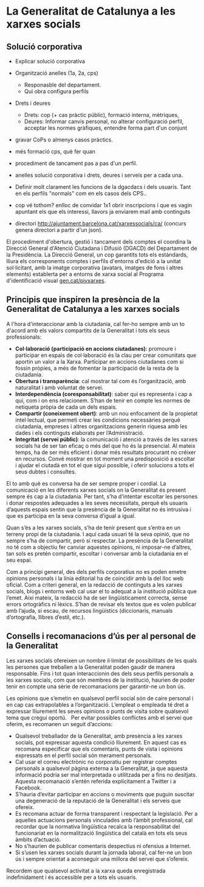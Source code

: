 # La Generalitat de Catalunya a les xarxes socials

## Solució corporativa

- Explicar solució corporativa
- Organització anelles (1a, 2a, cps)
	- Responasble del departament.
	- Qui obra configura perfils
- Drets i deures
	- Drets: cop (+ cas pràctic públic), formació interna, mètriques, 
	- Deures: Informar canvis personal, no alterar configuració perfil, acceptar les normes gràfiques, entendre forma part d'un conjunt 


- gravar CoPs o almenys casos pràctics.
- més formació cps, què fer quan

- procediment de tancament pas a pas d'un perfil.
- anelles solució corporativa i drets, deures i serveis per a cada una.
- Definir molt clarament les funcions de la dgacdacs i dels usuaris. Tant en els perfils "normals" com en els casos dels CPS..
- cop vé tothom? enlloc de convidar 1x1 obrir inscripcions i que es vagin apuntant els que els interessi, llavors ja enviarem mail amb continguts
- directori http://ajuntament.barcelona.cat/xarxessocials/ca/ (concurs genera directori a partir d'un json).





El procediment d'obertura, gestió i tancament dels comptes el coordina la Direcció General d'Atenció Ciutadana i Difusió (DGACD) del Departament de la Presidència. La Direcció General, un cop garantits tots els estàndards, lliura els corresponents comptes i perfils d'entorns d'edició a la unitat sol·licitant, amb la imatge corporativa (avatars, imatges de fons i altres elements) establerta per a entorns de xarxa social al Programa d'identificació visual [gen.cat/pivxarxes](http://gen.cat/pivxarxes).  

## Principis que inspiren la presència de la Generalitat de Catalunya a les xarxes socials
A l'hora d'interaccionar amb la ciutadania, cal fer-ho sempre amb un to d'acord amb els valors compartits de la Generalitat i tots els seus professionals:
 
- **Col·laboració (participació en accions ciutadanes)**: promoure i participar en espais de col·laboració és la clau per crear comunitats que aportin un valor a la Xarxa. Participar en accions ciutadanes com si fossin pròpies, a més de fomentar la participació de la resta de la ciutadania.  
- **Obertura i transparència**: cal mostrar tal com és l’organització, amb naturalitat i amb voluntat de servei.  
- **Interdependència (coresponsabilitat)**: saber qui es representa i cap a qui, com i on ens relacionem. S’han de tenir en compte les normes de netiqueta pròpia de cada un dels espais.  
- **Compartir (coneixement obert)**: amb un nou enfocament de la propietat intel·lectual, que permeti crear les condicions necessàries perquè ciutadania, empreses i altres organitzacions generin riquesa amb les dades i els continguts elaborats per l’Administració.  
- **Integritat (servei públic)**: la comunicació i atenció a través de les xarxes socials ha de ser tan eficaç o més del que ho és la presencial. Al mateix temps, ha de ser més eficient i donar més resultats procurant no créixer en recursos. Convé mostrar en tot moment una predisposició a escoltar i ajudar el ciutadà en tot el que sigui possible, i oferir solucions a tots el seus dubtes i consultes.  

El to amb què es conversa ha de ser sempre proper i cordial. La comunicació en les diferents xarxes socials on la Generalitat és present sempre és cap a la ciutadania. Per tant, s’ha d’intentar escoltar les persones i donar respostes adequades a les seves necessitats, perquè els usuaris d’aquests espais sentin que la presència de la Generalitat no és intrusiva i que es participa en la seva conversa d’igual a igual.

Quan s’és a les xarxes socials, s’ha de tenir present que s’entra en un terreny propi de la ciutadania. I aquí cada usuari té la seva opinió, que no sempre s’ha de compartir, però sí respectar. La presència de la Generalitat no té com a objectiu fer canviar aquestes opinions, ni imposar-ne d’altres, tan sols es pretén compartir, escoltar i conversar amb la ciutadania en el seu espai.

Com a principi general, des dels perfils corporatius no es poden emetre opinions personals i la línia editorial ha de coincidir amb la del lloc web oficial. Com a criteri general, en la redacció de continguts a les xarxes socials, blogs i entorns web cal usar el to adequat a la institució pública que l’emet. Així mateix, la redacció ha de ser lingüísticament correcta, sense errors ortogràfics ni lèxics. S’han de revisar els textos que es volen publicar amb l’ajuda, si escau, de recursos lingüístics (diccionaris, manuals d’ortografia, llibres d’estil, etc.).

## Consells i recomanacions d’ús per al personal de la Generalitat
Les xarxes socials ofereixen un nombre il·limitat de possibilitats de les quals les persones que treballen a la Generalitat poden gaudir de manera responsable. Fins i tot quan interaccionin des dels seus perfils personals a les xarxes socials, com que són membres de la institució, haurien de poder tenir en compte una sèrie de recomanacions per garantir-ne un bon ús.

Les opinions que s’emetin en qualsevol perfil social són de caire personal i en cap cas extrapolables a l’organització. L’empleat o empleada té dret a expressar lliurement les seves opinions o punts de visita sobre qualsevol tema que cregui oportú.
 
Per evitar possibles conflictes amb el servei que oferim, es recomanen un seguit d’accions:

- Qualsevol treballador de la Generalitat, amb presència a les xarxes socials, pot expressar aquesta condició lliurement. En aquest cas es recomana especificar que els comentaris, punts de vista i opinions expressats en el perfil social són merament personals.  
- Cal usar el correu electrònic no corporatiu per registrar comptes personals a qualsevol pàgina externa a la Generalitat, ja que aquesta informació podria ser mal interpretada o utilitzada per a fins no desitjats. Aquesta recomanació s’entén referida explícitament a Twitter i a Facebook.  
- S’hauria d’evitar participar en accions o moviments que puguin suscitar una degeneració de la reputació de la Generalitat i els serveis que ofereix.  
- Es recomana actuar de forma transparent i respectant la legislació. Per a aquelles actuacions personals vinculades amb l’àmbit professional, cal recordar que la normativa lingüística recalca la responsabilitat del funcionariat en la normalització lingüística del català en tots els seus àmbits d’actuació.  
- No s’haurien de publicar comentaris despectius ni ofensius a Internet.  
- Si s’usen les xarxes socials durant la jornada laboral, cal fer-ne un bon ús i sempre orientat a aconseguir una millora del servei que s’ofereix.  

Recordem que qualsevol activitat a la xarxa queda enregistrada indefinidament i és accessible per a tots els usuaris.

